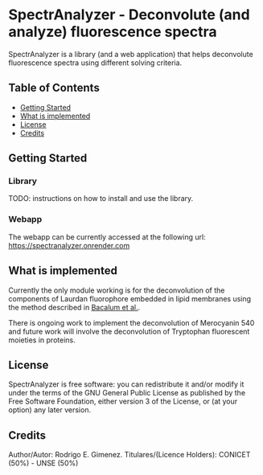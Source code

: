 # SpectrAnalyzer - Deconvolute (and analyze) fluorescence spectra

SpectrAnalyzer is a library (and a web application) that helps deconvolute fluorescence spectra using different solving criteria.

## Table of Contents
- [Getting Started](https://github.com/rodrigoegimenez/spectranalyzer#getting-started)
- [What is implemented](https://github.com/rodrigoegimenez/spectranalyzer#what-is-implemented)
- [License](https://github.com/rodrigoegimenez/spectranalyzer#license)
- [Credits](https://github.com/rodrigoegimenez/spectranalyzer#credits)

## Getting Started
### Library
TODO: instructions on how to install and use the library.

### Webapp
The webapp can be currently accessed at the following url: https://spectranalyzer.onrender.com

## What is implemented
Currently the only module working is for the deconvolution of the components of Laurdan 
fluorophore embedded in lipid membranes using the method described in 
[Bacalum et al.](http://dx.doi.org/10.1016/j.ab.2013.05.031).

There is ongoing work to implement the deconvolution of Merocyanin 540 and future work will involve
the deconvolution of Tryptophan fluorescent moieties in proteins.


## License
SpectrAnalyzer is free software: you can redistribute it and/or modify it under the terms of the GNU General Public License as published by the Free Software Foundation, either version 3 of the License, or (at your option) any later version. 

## Credits
Author/Autor: Rodrigo E. Gimenez. Titulares/(Licence Holders): CONICET (50%) - UNSE (50%)
